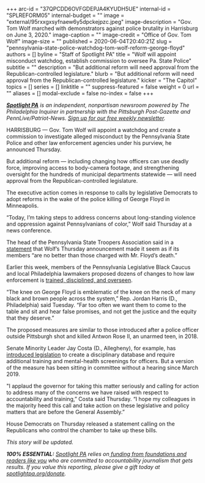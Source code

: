 +++
arc-id = "37QPCDD6OVFGDEPJA4KYUDH5UE"
internal-id = "SPLREFORM05"
internal-budget = ""
image = "external/95rxxgxsyfnaew6y5dpckejpzc.jpeg"
image-description = "Gov. Tom Wolf marched with demonstrators against police brutality in Harrisburg on June 3, 2020."
image-caption = ""
image-credit = "Office of Gov. Tom Wolf"
image-size = ""
published = 2020-06-04T20:40:21Z
slug = "pennsylvania-state-police-watchdog-tom-wolf-reform-george-floyd"
authors = []
byline = "Staff of Spotlight PA"
title = "Wolf will appoint misconduct watchdog, establish commission to oversee Pa. State Police"
subtitle = ""
description = "But additional reform will need approval from the Republican-controlled legislature."
blurb = "But additional reform will need approval from the Republican-controlled legislature."
kicker = "The Capitol"
topics = []
series = []
linktitle = ""
suppress-featured = false
weight = 0
url = ""
aliases = []
modal-exclude = false
no-index = false
+++

<a href="https://www.spotlightpa.org/"><i><b>Spotlight PA</b></i></a><i> is an independent, nonpartisan newsroom powered by The Philadelphia Inquirer in partnership with the Pittsburgh Post-Gazette and PennLive/Patriot-News. </i><a href="https://www.spotlightpa.org/newsletters"><i>Sign up for our free weekly newsletter</i></a><i>.</i>

HARRISBURG — Gov. Tom Wolf will appoint a watchdog and create a commission to investigate alleged misconduct by the Pennsylvania State Police and other law enforcement agencies under his purview, he announced Thursday.

But additional reform — including changing how officers can use deadly force, improving access to body-camera footage, and strengthening oversight for the hundreds of municipal departments statewide — will need approval from the Republican-controlled legislature.

The executive action comes in response to calls by legislative Democrats to adopt reforms in the wake of the police killing of George Floyd in Minneapolis.

“Today, I’m taking steps to address concerns about long-standing violence and oppression against Pennsylvanians of color,” Wolf said Thursday at a news conference.

<script src="https://www.spotlightpa.org/embed.js" async></script><div data-spl-embed-version="1" data-spl-src="https://www.spotlightpa.org/embeds/donate/"></div>


The head of the Pennsylvania State Troopers Association said in a <a href="https://twitter.com/PSTA_1962/status/1268640382855806976/photo/1" target=_blank>statement</a> that Wolf’s Thursday announcement made it seem as if its members “are no better than those charged with Mr. Floyd’s death.”

Earlier this week, members of the Pennsylvania Legislative Black Caucus and local Philadelphia lawmakers proposed dozens of changes to how law enforcement is <a href="https://www.spotlightpa.org/news/2020/06/police-protest-pennsylvania-antwon-rose-use-of-force/" target=_blank>trained, disciplined, and overseen</a>.

“The knee on George Floyd is emblematic of the knee on the neck of many black and brown people across the system,” Rep. Jordan Harris (D., Philadelphia) said Tuesday. “Far too often we want them to come to the table and sit and hear false promises, and not get the justice and the equity that they deserve.”

The proposed measures are similar to those introduced after a police officer outside Pittsburgh shot and killed Antwon Rose II, an unarmed teen, in 2018.

Senate Minority Leader Jay Costa (D., Allegheny), for example, has <a href="https://www.spotlightpa.org/news/2020/06/police-protest-pennsylvania-antwon-rose-use-of-force/">introduced legislation</a> to create a disciplinary database and require additional training and mental-health screenings for officers. But a version of the measure has been sitting in committee without a hearing since March 2019.

<script src="https://www.spotlightpa.org/embed.js" async></script><div data-spl-embed-version="1" data-spl-src="https://www.spotlightpa.org/embeds/newsletter/"></div>


"I applaud the governor for taking this matter seriously and calling for action to address many of the concerns we have raised with respect to accountability and training,” Costa said Thursday. “I hope my colleagues in the majority heed this call and take action on these legislative and policy matters that are before the General Assembly.”

House Democrats on Thursday released a statement calling on the Republicans who control the chamber to take up these bills.

<i>This story will be updated. </i>

<i><b>100% ESSENTIAL:</b></i> <a href="https://www.spotlightpa.org/"><i>Spotlight PA</i></a><i> relies on</i><a href="https://www.spotlightpa.org/support"><i> funding from foundations and readers like you</i></a><i> who are committed to accountability journalism that gets results. If you value this reporting, please give a gift today at </i><a href="https://www.spotlightpa.org/donate"><i>spotlightpa.org/donate</i></a><i>.</i>
